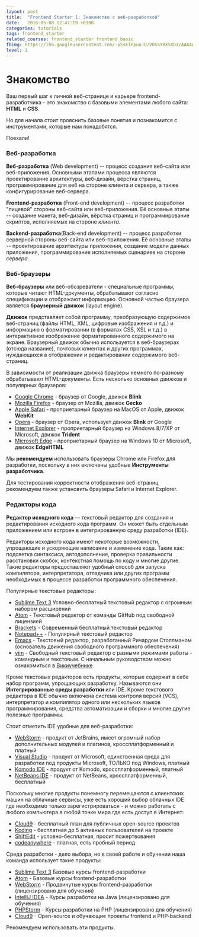```yaml
---
layout: post
title:  "Frontend Starter 1: Знакомство с веб-разработкой"
date:   2016-05-08 12:47:19 +0300
categories: tutorials
tags: frontend_starter
related_courses: frontend_starter frontend_basic
fbimg: https://lh6.googleusercontent.com/-pSsElPpuuJU/V0SSYRXSXDI/AAAAAAAAAcQ/gVA-XkbODJw_WePoeTuAd-pEu0vZp418gCLIB/w1118-h587-no/
level: 1
---
```


# Знакомство

Ваш первый шаг к личной веб-странице и карьере frontend-разработчика - это знакомство с базовыми элементами любого сайта: **HTML** и **CSS**.

Но для начала стоит прояснить базовые понятия и познакомится с инструментами, которые нам понадобятся.

Поехали!

### <span class="icon-homecode" id="intro" data-magellan-target="intro"></span> Веб-разработка

**Веб-разработка** (Web development) -- процесс создания веб-сайта или веб-приложения. Основными этапами процесса являются проектирование архитектуры, веб-дизайн, вёрстка страниц, программирование для веб на стороне клиента и сервера, а также конфигурирование веб-сервера.

**Frontend-разработка** (Front-end development) -- процесс разработки "лицевой" стороны веб-сайта или веб-приложения. Её основные этапы -- создание макета, веб-дизайн, вёрстка страниц и программирование скриптов, исполняемых на стороне *клиента*.

**Backend-разработка**(Back-end development) -- процесс разработки серверной стороны веб-сайта или веб-приложения. Её основные этапы -- проектирование архитектуры приложения, создание модели данных приложения, программирование исполняемых сценариев на стороне *сервера*.

### <span class="icon-homecode" id="browsers" data-magellan-target="browsers"></span> Веб-браузеры

**Веб-браузеры** или веб-обозреватели - специальные программы, которые читают HTML-документы, обрабатывают согласно спецификации и отображают информацию. Основной частью браузера является **браузерный движок** (layout engine).

**Движок** представляет собой программу, преобразующую содержимое веб-страниц (файлы HTML, XML, цифровые изображения и т.д.) и информацию о форматировании (в форматах CSS, XSL и т.д.) в интерактивное изображение форматированного содержимого на экране. Браузерный движок обычно используется в веб-браузерах (отсюда название), почтовых клиентах и других программах, нуждающихся в отображении и редактировании содержимого веб-страниц.

В зависимости от реализации движка браузеры немного по-разному обрабатывают HTML-документы. Есть несколько основных движков и популярных браузеров:

- [Google Chrome](https://www.google.ru/chrome/browser/desktop/) - браузер от Google, движок **Blink**
- [Mozilla Firefox](https://www.mozilla.org/ru/firefox/new/) - браузер от Mozilla, движок **Gecko**
- [Apple Safari](http://www.apple.com/ru/safari/) - проприетарный браузер на MacOS от Apple, движок **WebKit**
- [Opera](http://www.opera.com/ru) - браузер от Opera, использует движок **Blink** от Google
- [Internet Explorer](http://windows.microsoft.com/uk-ua/internet-explorer/download-ie) - проприетарный браузер на Windows 8/7/XP от Microsoft, движок **Trident**
- [Microsoft Edge](https://www.microsoft.com/uk-ua/windows/microsoft-edge) - проприетарный браузер на Windows 10 от Microsoft, движок **EdgeHTML**

Мы **рекомендуем** использовать браузеры Chrome или Firefox для разработки, поскольку в них включены удобные **Инструменты разработчика**.

Для тестирования корректности отображения веб-страниц рекомендуем также установить браузеры Safari и Internet Explorer. 

### <span class="icon-homecode" id="editor" data-magellan-target="editor"></span> Редакторы кода

**Редактор исходного кода** — текстовый редактор для создания и редактирования исходного кода программ. Он может быть отдельным приложением или встроен в интегрированную среду разработки (IDE).

Редакторы исходного кода имеют некоторые возможности, упрощающие и ускоряющие написание и изменение кода. Такие как: подсветка синтаксиса, автодополнение, проверка правильности расстановки скобок, контекстная помощь по коду и многие другие. Такие редакторы предоставляют удобный способ для запуска компилятора, интерпретатора, отладчика или других программ необходимых в процессе разработки программного обеспечения.

Популярные текстовые редакторы:

- [Sublime Text 3](https://www.sublimetext.com/3) Условно-бесплатный текстовый редактор с огромным набором расширений
- [Atom](https://atom.io/) - Текстовый редактор от команды GitHub под свободной лицензией
- [Brackets](http://brackets.io/) - Современный бесплатный текстовый редактор
- [Notepad++](https://notepad-plus-plus.org/) - Популярный текстовый редактор
- [Emacs](https://www.gnu.org/software/emacs/) - Текстовый редактор, разработанный Ричардом Столлманом (основатель движения свободного программного обеспечения)
- [vim](http://www.vim.org/download.php) - Свободный текстовый редактор с разными режимами работы - командным и текстовым. С начальным руководством можно ознакомиться в [Викиучебнике](https://ru.wikibooks.org/wiki/Vim)

Кроме текстовых редакторов есть продукты, которые содержат в себе набор программ, упрощающих разработку. Называются они **Интегрированные среды разработки** или IDE. Кроме текстового редактора в IDE обычно включена система контроля версий (VCS), интерпретатор и компилятор одного или нескольких языков программирования, средства автоматизации и сборки и многие другие полезные программы. 

Стоит отметить IDE удобные для веб-разработки:

- [WebStorm](https://www.jetbrains.com/webstorm/) - продукт от JetBrains, имеет огромный набор дополнительных модулей и плагинов, кроссплатформенный и платный
- [Visual Studio](https://www.visualstudio.com/) - продукт от Microsoft, единственная среда для разработки под продукты Microsoft, ТОЛЬКО под Windows, платный
- [Komodo IDE](http://komodoide.com/) - продукт от Komodo, кроссплатформенный, платный
- [NetBeans IDE](https://netbeans.org/features/index.html) - продукт от NetBeans, кроссплатформенный, бесплатный

Поскольку многие продукты понемногу перемещаются с клиентских машин на облачные сервисы, уже есть хороший выбор облачных IDE где необходимо только зарегистрироваться - и можно работать с любого компьютера в любой точке мира где есть доступ в Интернет:

- [Cloud9](https://c9.io/) - бесплатный план для публичных open-source проектов
- [Koding](http://www.koding.com/) - бесплатная до 5 активных пользователей на проекте
- [ShiftEdit](https://shiftedit.net/) - условно-бесплатная, просит пожертвования
- [codeanywhere](https://codeanywhere.com/) - платная, есть пробный период

Среда разработки - дело выбора, но в своей работе и обучении наша команда использует такие продукты:

- [Sublime Text 3](https://www.sublimetext.com/3) Базовые курсы frontend-разработки
- [Atom](https://atom.io/) - Базовые курсы frontend-разработки
- [WebStorm](https://www.jetbrains.com/webstorm/) - Продвинутые курсы frontend-разработки (лицензировано для обучения)
- [IntelliJ IDEA](https://www.jetbrains.com/idea/) - Курсы разработки на Java (лицензировано для обучения)
- [PHPStorm](https://www.jetbrains.com/phpstorm/) - Курсы разработки на PHP (лицензировано для обучения)
- [Cloud9](https://c9.io/) - Open-source и обучающие проекты frontend и PHP-backend

Рекомендуем использовать эти продукты.










   

